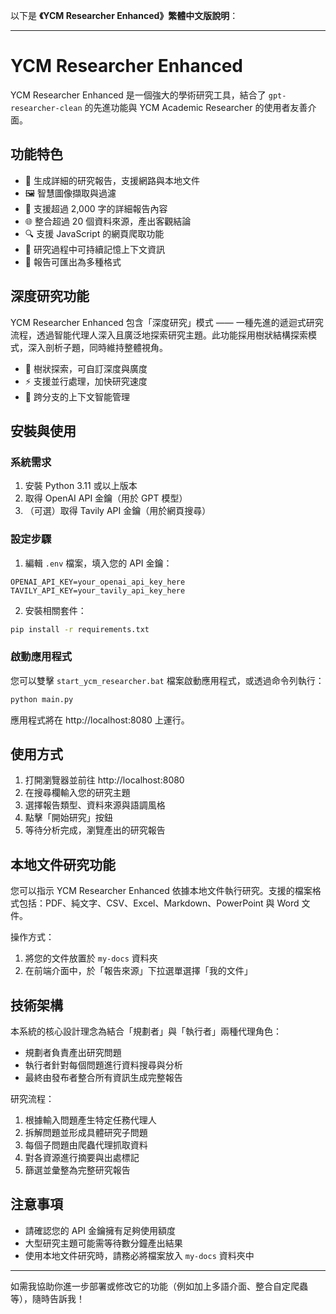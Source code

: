 以下是 **《YCM Researcher Enhanced》繁體中文版說明**：

---

# YCM Researcher Enhanced

YCM Researcher Enhanced 是一個強大的學術研究工具，結合了 `gpt-researcher-clean` 的先進功能與 YCM Academic Researcher 的使用者友善介面。

## 功能特色

- 📝 生成詳細的研究報告，支援網路與本地文件  
- 🖼️ 智慧圖像擷取與過濾  
- 📜 支援超過 2,000 字的詳細報告內容  
- 🌐 整合超過 20 個資料來源，產出客觀結論  
- 🔍 支援 JavaScript 的網頁爬取功能  
- 📂 研究過程中可持續記憶上下文資訊  
- 📄 報告可匯出為多種格式  

## 深度研究功能

YCM Researcher Enhanced 包含「深度研究」模式 —— 一種先進的遞迴式研究流程，透過智能代理人深入且廣泛地探索研究主題。此功能採用樹狀結構探索模式，深入剖析子題，同時維持整體視角。

- 🌳 樹狀探索，可自訂深度與廣度  
- ⚡️ 支援並行處理，加快研究速度  
- 🤝 跨分支的上下文智能管理  

## 安裝與使用

### 系統需求

1. 安裝 Python 3.11 或以上版本  
2. 取得 OpenAI API 金鑰（用於 GPT 模型）  
3. （可選）取得 Tavily API 金鑰（用於網頁搜尋）  

### 設定步驟

1. 編輯 `.env` 檔案，填入您的 API 金鑰：

```
OPENAI_API_KEY=your_openai_api_key_here
TAVILY_API_KEY=your_tavily_api_key_here
```

2. 安裝相關套件：

```bash
pip install -r requirements.txt
```

### 啟動應用程式

您可以雙擊 `start_ycm_researcher.bat` 檔案啟動應用程式，或透過命令列執行：

```bash
python main.py
```

應用程式將在 http://localhost:8080 上運行。

## 使用方式

1. 打開瀏覽器並前往 http://localhost:8080  
2. 在搜尋欄輸入您的研究主題  
3. 選擇報告類型、資料來源與語調風格  
4. 點擊「開始研究」按鈕  
5. 等待分析完成，瀏覽產出的研究報告  

## 本地文件研究功能

您可以指示 YCM Researcher Enhanced 依據本地文件執行研究。支援的檔案格式包括：PDF、純文字、CSV、Excel、Markdown、PowerPoint 與 Word 文件。

操作方式：

1. 將您的文件放置於 `my-docs` 資料夾  
2. 在前端介面中，於「報告來源」下拉選單選擇「我的文件」  

## 技術架構

本系統的核心設計理念為結合「規劃者」與「執行者」兩種代理角色：  
- 規劃者負責產出研究問題  
- 執行者針對每個問題進行資料搜尋與分析  
- 最終由發布者整合所有資訊生成完整報告

研究流程：

1. 根據輸入問題產生特定任務代理人  
2. 拆解問題並形成具體研究子問題  
3. 每個子問題由爬蟲代理抓取資料  
4. 對各資源進行摘要與出處標記  
5. 篩選並彙整為完整研究報告  

## 注意事項

- 請確認您的 API 金鑰擁有足夠使用額度  
- 大型研究主題可能需等待數分鐘產出結果  
- 使用本地文件研究時，請務必將檔案放入 `my-docs` 資料夾中  

---

如需我協助你進一步部署或修改它的功能（例如加上多語介面、整合自定爬蟲等），隨時告訴我！